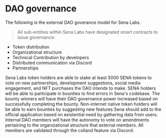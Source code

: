 # DAO governance

The following is the external DAO goverance model for Sena Labs.

> All sub-entities within Sena Labs have designated smart contracts to issue governance:
- Token distribution
- Organizational structure
- Technical Contribution by developers
- Distributed communication via Discord
- Partnerships

Sena Labs token holders are able to stake at least 5000 SENA tokens to vote on new partnerships, development suggestions, social media engagement, and NFT purchases the DAO intends to make. SENA holders will be able to participate in bounties to find errors in  Sena's codebase. The bounty winners will have their DAO governance power increased based on successfully completing the bounty. Non-internet native token holders will be able to earn bounties by suggesting new features Sena should add to the official application based on existential need by gathering data from users. Internal DAO members will have the autonomy to vote on amendments pertaining to the organizational structure that external members. All members are validated through the colland feature via Discord.
